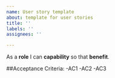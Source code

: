 ```yaml
---
name: User story template
about: template for user stories
title: ''
labels: ''
assignees: ''

---
```


As a **role** I can **capability** so that **benefit**.

##Acceptance Criteria:
-AC1
-AC2
-AC3
